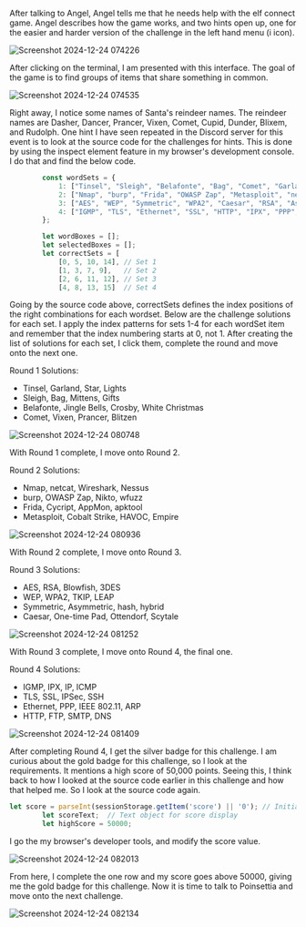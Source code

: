 After talking to Angel, Angel tells me that he needs help with the elf connect game. Angel describes how the game works, and two hints open up, one for the easier and harder version of the challenge in the left hand menu (i icon). 

![Screenshot 2024-12-24 074226](https://github.com/user-attachments/assets/2832e4b3-eda5-4d64-9969-678749774857)

After clicking on the terminal, I am presented with this interface. The goal of the game is to find groups of items that share something in common. 

![Screenshot 2024-12-24 074535](https://github.com/user-attachments/assets/ed325afd-c57d-431a-868e-b10d63e61bda)

Right away, I notice some names of Santa's reindeer names. The reindeer names are Dasher, Dancer, Prancer, Vixen, Comet, Cupid, Dunder, Blixem, and Rudolph. One hint I have seen repeated in the Discord server for this event is to look at the source code for the challenges for hints. This is done by using the inspect element feature in my browser's development console. I do that and find the below code.

```javascript
        const wordSets = {
            1: ["Tinsel", "Sleigh", "Belafonte", "Bag", "Comet", "Garland", "Jingle Bells", "Mittens", "Vixen", "Gifts", "Star", "Crosby", "White Christmas", "Prancer", "Lights", "Blitzen"],
            2: ["Nmap", "burp", "Frida", "OWASP Zap", "Metasploit", "netcat", "Cycript", "Nikto", "Cobalt Strike", "wfuzz", "Wireshark", "AppMon", "apktool", "HAVOC", "Nessus", "Empire"],
            3: ["AES", "WEP", "Symmetric", "WPA2", "Caesar", "RSA", "Asymmetric", "TKIP", "One-time Pad", "LEAP", "Blowfish", "hash", "hybrid", "Ottendorf", "3DES", "Scytale"],
            4: ["IGMP", "TLS", "Ethernet", "SSL", "HTTP", "IPX", "PPP", "IPSec", "FTP", "SSH", "IP", "IEEE 802.11", "ARP", "SMTP", "ICMP", "DNS"]
        };

        let wordBoxes = [];
        let selectedBoxes = [];
        let correctSets = [
            [0, 5, 10, 14], // Set 1
            [1, 3, 7, 9],   // Set 2
            [2, 6, 11, 12], // Set 3
            [4, 8, 13, 15]  // Set 4
```

Going by the source code above, correctSets defines the index positions of the right combinations for each wordset. Below are the challenge solutions for each set. I apply the index patterns for sets 1-4 for each wordSet item and remember that the index numbering starts at 0, not 1. After creating the list of solutions for each set, I click them, complete the round and move onto the next one. 

Round 1 Solutions:
* Tinsel, Garland, Star, Lights
* Sleigh, Bag, Mittens, Gifts
* Belafonte, Jingle Bells, Crosby, White Christmas
* Comet, Vixen, Prancer, Blitzen

![Screenshot 2024-12-24 080748](https://github.com/user-attachments/assets/1d0e58c3-2af7-4aa3-9183-926e8c0a1176)

With Round 1 complete, I move onto Round 2. 

Round 2 Solutions:
* Nmap, netcat, Wireshark, Nessus
* burp, OWASP Zap, Nikto, wfuzz
* Frida, Cycript, AppMon, apktool
* Metasploit, Cobalt Strike, HAVOC, Empire

![Screenshot 2024-12-24 080936](https://github.com/user-attachments/assets/35279df9-99ab-4f40-b278-875f42623cbf)

With Round 2 complete, I move onto Round 3. 

Round 3 Solutions:
* AES, RSA, Blowfish, 3DES
* WEP, WPA2, TKIP, LEAP
* Symmetric, Asymmetric, hash, hybrid
* Caesar, One-time Pad, Ottendorf, Scytale

![Screenshot 2024-12-24 081252](https://github.com/user-attachments/assets/0a5f4d86-37fc-462b-b136-65f5df878235)

With Round 3 complete, I move onto Round 4, the final one. 

Round 4 Solutions:
* IGMP, IPX, IP, ICMP
* TLS, SSL, IPSec, SSH
* Ethernet, PPP, IEEE 802.11, ARP
* HTTP, FTP, SMTP, DNS

![Screenshot 2024-12-24 081409](https://github.com/user-attachments/assets/372d78f7-204a-4117-8a26-9e75cb885995)

After completing Round 4, I get the silver badge for this challenge. I am curious about the gold badge for this challenge, so I look at the requirements. It mentions a high score of 50,000 points. Seeing this, I think back to how I looked at the source code earlier in this challenge and how that helped me. So I look at the source code again. 

```javascript
let score = parseInt(sessionStorage.getItem('score') || '0'); // Initialize score
        let scoreText;  // Text object for score display
        let highScore = 50000;
```

I go the my browser's developer tools, and modify the score value. 

![Screenshot 2024-12-24 082013](https://github.com/user-attachments/assets/bdf1b094-dfd9-4ca3-b64a-34c295a85cd9)

From here, I complete the one row and my score goes above 50000, giving me the gold badge for this challenge. Now it is time to talk to Poinsettia and move onto the next challenge. 

![Screenshot 2024-12-24 082134](https://github.com/user-attachments/assets/fde73201-d7b9-4a92-a5c3-6f1dd354dea7)
